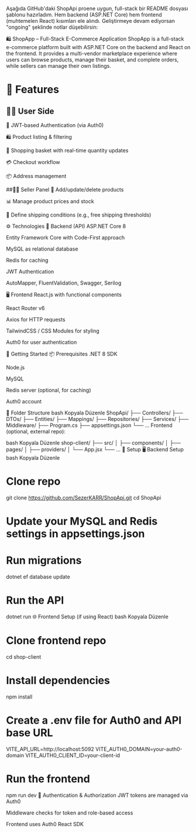 Aşağıda GitHub'daki ShopApi proene uygun, full-stack bir README dosyası şablonu hazırladım. Hem backend (ASP.NET Core) hem frontend (muhtemelen React) kısımları ele alındı. Geliştirmeye devam ediyorsan "ongoing" şeklinde notlar düşebilirsin:

🛍️ ShopApp – Full-Stack E-Commerce Application
ShopApp is a full-stack e-commerce platform built with ASP.NET Core on the backend and React on the frontend. It provides a multi-vendor marketplace experience where users can browse products, manage their basket, and complete orders, while sellers can manage their own listings.

# 📌 Features
## 🧑‍💻 User Side
  🔐 JWT-based Authentication (via Auth0)

  🛍️ Product listing & filtering

  🧺 Shopping basket with real-time quantity updates

  💳 Checkout workflow

  📦 Address management

##🧑‍💼 Seller Panel
  🛒 Add/update/delete products

  📊 Manage product prices and stock

  🚚 Define shipping conditions (e.g., free shipping thresholds)

⚙️ Technologies
🔧 Backend (API)
ASP.NET Core 8

Entity Framework Core with Code-First approach

MySQL as relational database

Redis for caching

JWT Authentication

AutoMapper, FluentValidation, Swagger, Serilog

🖥️ Frontend
React.js with functional components

React Router v6

Axios for HTTP requests

TailwindCSS / CSS Modules for styling

Auth0 for user authentication

🚀 Getting Started
📦 Prerequisites
.NET 8 SDK

Node.js

MySQL

Redis server (optional, for caching)

Auth0 account

🧩 Folder Structure
bash
Kopyala
Düzenle
ShopApi/
├── Controllers/
├── DTOs/
├── Entities/
├── Mappings/
├── Repositories/
├── Services/
├── Middleware/
├── Program.cs
├── appsettings.json
└── ...
Frontend (optional, external repo):

bash
Kopyala
Düzenle
shop-client/
├── src/
│   ├── components/
│   ├── pages/
│   ├── providers/
│   └── App.jsx
└── ...
🔧 Setup
🖥️ Backend Setup
bash
Kopyala
Düzenle
# Clone repo
git clone https://github.com/SezerKARR/ShopApi.git
cd ShopApi

# Update your MySQL and Redis settings in appsettings.json
# Run migrations
dotnet ef database update

# Run the API
dotnet run
🌐 Frontend Setup (if using React)
bash
Kopyala
Düzenle
# Clone frontend repo
cd shop-client

# Install dependencies
npm install

# Create a .env file for Auth0 and API base URL
VITE_API_URL=http://localhost:5092
VITE_AUTH0_DOMAIN=your-auth0-domain
VITE_AUTH0_CLIENT_ID=your-client-id

# Run the frontend
npm run dev
🔐 Authentication & Authorization
JWT tokens are managed via Auth0

Middleware checks for token and role-based access

Frontend uses Auth0 React SDK
